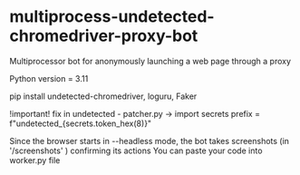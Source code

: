 # multiprocess-undetected-chromedriver-proxy-bot
Multiprocessor bot for anonymously launching a web page through a proxy

Python version = 3.11 

pip install undetected-chromedriver, loguru, Faker 

!important!
fix in undetected - patcher.py ->
import secrets prefix = f"undetected_{secrets.token_hex(8)}"

Since the browser starts in --headless mode, the bot takes screenshots (in '/screenshots' ) confirming its actions
You can paste your code into worker.py file